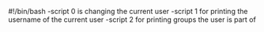 #!/bin/bash
-script 0 is changing the current user
-script 1 for printing the username of the current user
-script 2 for printing groups the user is part of
